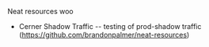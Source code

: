 Neat resources woo

- Cerner Shadow Traffic -- testing of prod-shadow traffic (https://github.com/brandonpalmer/neat-resources)